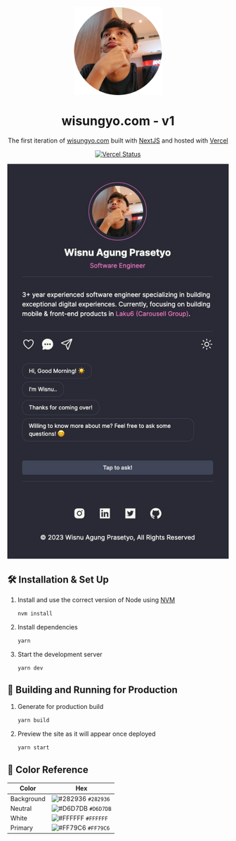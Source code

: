 <div align="center">
  <img alt="Logo" src="https://raw.githubusercontent.com/wisungyo/simplify-website/master/public/images/me-circle.png" width="200" />
</div>
<h1 align="center">
  wisungyo.com - v1
</h1>
<p align="center">
  The first iteration of <a href="https://wisungyo.com" target="_blank">wisungyo.com</a> built with <a href="https://www.nextjs.org/" target="_blank">NextJS</a> and hosted with <a href="https://www.vercel.com/" target="_blank">Vercel</a>
</p>
<p align="center">
  <a href="https://vercel.com/wisungyo/simplify-website" target="_blank">
    <img src="https://vercel.com/wisungyo/simplify-website/deployments/status" alt="Vercel Status" />
  </a>
</p>

<div align="center">
  <img alt="Demo" src="https://raw.githubusercontent.com/wisungyo/simplify-website/master/public/images/demo.jpeg" />
</div>

## 🛠 Installation & Set Up

1. Install and use the correct version of Node using [NVM](https://github.com/nvm-sh/nvm)

   ```sh
   nvm install
   ```

2. Install dependencies

   ```sh
   yarn
   ```

3. Start the development server

   ```sh
   yarn dev
   ```

## 🚀 Building and Running for Production

1. Generate for production build

   ```sh
   yarn build
   ```

1. Preview the site as it will appear once deployed

   ```sh
   yarn start
   ```

## 🎨 Color Reference

| Color      | Hex                                                                |
| ---------- | ------------------------------------------------------------------ |
| Background | ![#282936](https://via.placeholder.com/10/282936?text=+) `#282936` |
| Neutral    | ![#D6D7DB](https://via.placeholder.com/10/D6D7DB?text=+) `#D6D7DB` |
| White      | ![#FFFFFF](https://via.placeholder.com/10/FFFFFF?text=+) `#FFFFFF` |
| Primary    | ![#FF79C6](https://via.placeholder.com/10/FF79C6?text=+) `#FF79C6` |
